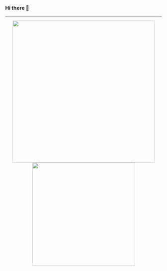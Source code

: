 ### Hi there 👋

---

<div align="center">
  <a href="https://github.com/copocaneta">
    <img align="center" width="456" src="https://github-readme-stats.vercel.app/api?username=copocaneta&count_private=true&show_icons=true&theme=vision-friendly-dark" />
    <img align="center" width="331" src="https://github-readme-stats.vercel.app/api/top-langs/?username=copocaneta&layout=compact&langs_count=8&theme=vision-friendly-dark" />
  </a>
</div>

<div align="center>
[![trophy](https://github-profile-trophy.vercel.app/?username=copocaneta&title=Commits,Repositories,Issues)](https://github.com/copocaneta)
</div>


<!--
**copocaneta/copocaneta** is a ✨ _special_ ✨ repository because its `README.md` (this file) appears on your GitHub profile.

Here are some ideas to get you started:

- 🔭 I’m currently working on ...
- 🌱 I’m currently learning ...
- 👯 I’m looking to collaborate on ...
- 🤔 I’m looking for help with ...
- 💬 Ask me about ...
- 📫 How to reach me: ...
- 😄 Pronouns: ...
- ⚡ Fun fact: ...
-->
